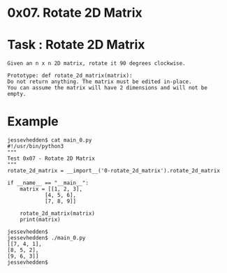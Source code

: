 # 0x07. Rotate 2D Matrix

# Task : Rotate 2D Matrix
    Given an n x n 2D matrix, rotate it 90 degrees clockwise.

    Prototype: def rotate_2d_matrix(matrix):
    Do not return anything. The matrix must be edited in-place.
    You can assume the matrix will have 2 dimensions and will not be empty.

# Example
    jessevhedden$ cat main_0.py
    #!/usr/bin/python3
    """
    Test 0x07 - Rotate 2D Matrix
    """
    rotate_2d_matrix = __import__('0-rotate_2d_matrix').rotate_2d_matrix

    if __name__ == "__main__":
        matrix = [[1, 2, 3],
                [4, 5, 6],
                [7, 8, 9]]

        rotate_2d_matrix(matrix)
        print(matrix)

    jessevhedden$
    jessevhedden$ ./main_0.py
    [[7, 4, 1],
    [8, 5, 2],
    [9, 6, 3]]
    jessevhedden$